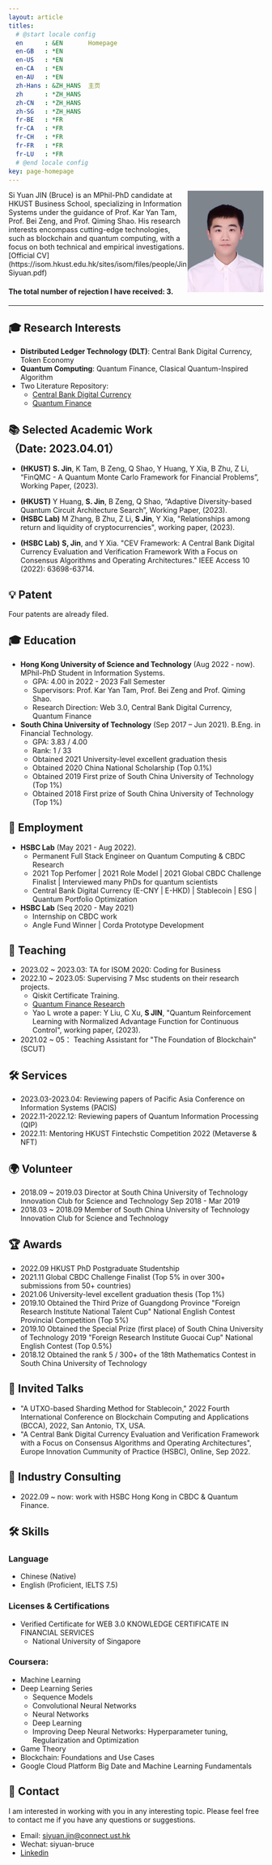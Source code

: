 ```yaml
---
layout: article
titles:
  # @start locale config
  en      : &EN       Homepage
  en-GB   : *EN
  en-US   : *EN
  en-CA   : *EN
  en-AU   : *EN
  zh-Hans : &ZH_HANS  主页
  zh      : *ZH_HANS
  zh-CN   : *ZH_HANS
  zh-SG   : *ZH_HANS
  fr-BE   : *FR
  fr-CA   : *FR
  fr-CH   : *FR
  fr-FR   : *FR
  fr-LU   : *FR
  # @end locale config
key: page-homepage
---
```


<img src= "./images/profile.jpg" align=right width="150"/>
Si Yuan JIN (Bruce) is an MPhil-PhD candidate at HKUST Business School, specializing in Information Systems under the guidance of Prof. Kar Yan Tam, Prof. Bei Zeng, and Prof. Qiming Shao. His research interests encompass cutting-edge technologies, such as blockchain and quantum computing, with a focus on both technical and empirical investigations. [Official CV](https://isom.hkust.edu.hk/sites/isom/files/people/JinSiyuan.pdf)

#### The total number of rejection I have received: **3**.

---

## 🎓 **Research Interests**
- **Distributed Ledger Technology (DLT)**: Central Bank Digital Currency, Token Economy
- **Quantum Computing**: Quantum Finance, Clasical Quantum-Inspired Algorithm
- Two Literature Repository:
  - [Central Bank Digital Currency](https://github.com/siyuan-bruce/CBDC-Literature)
  - [Quantum Finance](https://github.com/siyuan-bruce/Quantum-Finance)

## 📚 **Selected Academic Work** （Date: 2023.04.01）
- **(HKUST)** **S. Jin**, K Tam, B Zeng, Q Shao, Y Huang, Y Xia, B Zhu, Z Li, “FinQMC - A Quantum Monte Carlo Framework for Financial Problems”, Working Paper, (2023).
<!-- - **(HKUST)** **S. Jin**, Z Li, K Tam, “Sustainable Investing in the Wild West of Token Economy”, In Progress, (2023). -->
- **(HKUST)** Y Huang, **S. Jin**, B Zeng, Q Shao, “Adaptive Diversity-based Quantum Circuit Architecture Search”, Working Paper, (2023). 
- **(HSBC Lab)** M Zhang, B Zhu, Z Li, **S Jin**, Y Xia, "Relationships among return and liquidity of cryptocurrencies", working paper, (2023).
<!-- - **(HKUST)** M. Dordal i Carreras, K. Kawaguchi, **S. Jin**, E. L.-C. Lai, P. Wang, “Evaluating CBDC’s Impact on Payment Method Usage”, In Progress, (2023). -->
- **(HSBC Lab)** **S, Jin**, and Y Xia. "CEV Framework: A Central Bank Digital Currency Evaluation and Verification Framework With a Focus on Consensus Algorithms and Operating Architectures." IEEE Access 10 (2022): 63698-63714.

## 💡 **Patent**
Four patents are already filed.

<!-- ## Project
### Empowering Hong Kong Finance with A Quantum Algorithm Platform (10 millon HKD) -->
<!-- Regtech theme-based research - CBDC subtheme -->

## 🎓 **Education**
- **Hong Kong University of Science and Technology** (Aug 2022 - now). MPhil-PhD Student in Information Systems.
  - GPA: 4.00 in 2022 - 2023 Fall Semester
  - Supervisors: Prof. Kar Yan Tam, Prof. Bei Zeng and Prof. Qiming Shao.
  - Research Direction: Web 3.0, Central Bank Digital Currency, Quantum Finance
- **South China University of Technology** (Sep 2017 – Jun 2021). B.Eng. in Financial Technology. 
  - GPA: 3.83 / 4.00 
  - Rank: 1 / 33
  - Obtained 2021 University-level excellent graduation thesis
  - Obtained 2020 China National Scholarship (Top 0.1%)
  - Obtained 2019 First prize of South China University of Technology (Top 1%)
  - Obtained 2018 First prize of South China University of Technology (Top 1%)

## 💼 **Employment**
- **HSBC Lab** (May 2021 - Aug 2022). 
  - Permanent Full Stack Engineer on Quantum Computing & CBDC Research
  - 2021 Top Perfomer \| 2021 Role Model \| 2021 Global CBDC Challenge Finalist \| Interviewed many PhDs for quantum scientists
  - Central Bank Digital Currency (E-CNY \| E-HKD) \| Stablecoin \| ESG \| Quantum Portfolio Optimization
- **HSBC Lab** (Seq 2020 - May 2021)
  - Internship on CBDC work
  - Angle Fund Winner \| Corda Prototype Development

## 📖 **Teaching**
- 2023.02 ~ 2023.03: TA for ISOM 2020: Coding for Business
- 2022.10 ~ 2023.05: Supervising 7 Msc students on their research projects.
  - Qiskit Certificate Training. 
  - [Quantum Finance Research](https://siyuan-bruce.notion.site/3331ba8358b54e7dae1e63b486fd8797?v=ddd75742972048c094985c3c6598cc05)
  - Yao L wrote a paper: Y Liu, C Xu, **S JIN**, "Quantum Reinforcement Learning with Normalized Advantage Function for Continuous Control", working paper, (2023).
- 2021.02 ~ 05： Teaching Assistant for "The Foundation of Blockchain" (SCUT)

## 🛠 **Services**
- 2023.03-2023.04: Reviewing papers of Pacific Asia Conference on Information Systems (PACIS)
- 2022.11-2022.12: Reviewing papers of Quantum Information Processing (QIP)
- 2022.11: Mentoring HKUST Fintechstic Competition 2022 (Metaverse & NFT)

## 🌍 **Volunteer**
- 2018.09 ~ 2019.03 Director at South China University of Technology Innovation Club for Science and Technology
  Sep 2018 - Mar 2019
- 2018.03 ~ 2018.09 Member of South China University of Technology Innovation Club for Science and Technology

## 🏆 **Awards**
- 2022.09 HKUST PhD Postgraduate Studentship
- 2021.11 Global CBDC Challenge Finalist (Top 5% in over 300+ submissions from 50+ countries)
- 2021.06 University-level excellent graduation thesis (Top 1%)
- 2019.10 Obtained the Third Prize of Guangdong Province "Foreign Research Institute National Talent Cup" National English Contest Provincial Competition (Top 5%)
- 2019.10 Obtained the Special Prize (first place) of South China University of Technology 2019 "Foreign Research Institute Guocai Cup" National English Contest (Top 0.5%)
- 2018.12 Obtained the rank 5 / 300+ of the 18th Mathematics Contest in South China University of Technology

## 📣 **Invited Talks**
- "A UTXO-based Sharding Method for Stablecoin," 2022 Fourth International Conference on Blockchain Computing and Applications (BCCA), 2022, San Antonio, TX, USA.
- "A Central Bank Digital Currency Evaluation and Verification Framework with a Focus on Consensus Algorithms and Operating Architectures", Europe Innovation Cummunity of Practice (HSBC), Online, Sep 2022.

## 💼 Industry Consulting
- 2022.09 ~ now: work with HSBC Hong Kong in CBDC & Quantum Finance.

## 🛠 **Skills**
### Language
- Chinese (Native)
- English (Proficient, IELTS 7.5)

### Licenses & Certifications
- Verified Certificate for WEB 3.0 KNOWLEDGE CERTIFICATE IN FINANCIAL SERVICES
  - National University of Singapore

### Coursera:
- Machine Learning
- Deep Learning Series
  - Sequence Models
  - Convolutional Neural Networks 
  - Neural Networks
  - Deep Learning
  - Improving Deep Neural Networks: Hyperparameter tuning, Regularization and Optimization
- Game Theory
- Blockchain: Foundations and Use Cases
- Google Cloud Platform Big Date and Machine Learning Fundamentals
  
## 📩 **Contact**
I am interested in working with you in any interesting topic. Please feel free to contact me if you have any questions or suggestions.
- Email: siyuan.jin@connect.ust.hk
- Wechat: siyuan-bruce
- [Linkedin](https://www.linkedin.com/in/si-yuan-bruce-jin/)

